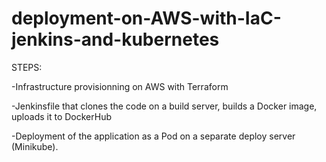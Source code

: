 # deployment-on-AWS-with-IaC-jenkins-and-kubernetes

STEPS:

-Infrastructure provisionning on AWS with Terraform

-Jenkinsfile that clones the code on a build server, builds a Docker image, uploads it to DockerHub

-Deployment of the application as a Pod on a separate deploy server (Minikube).
